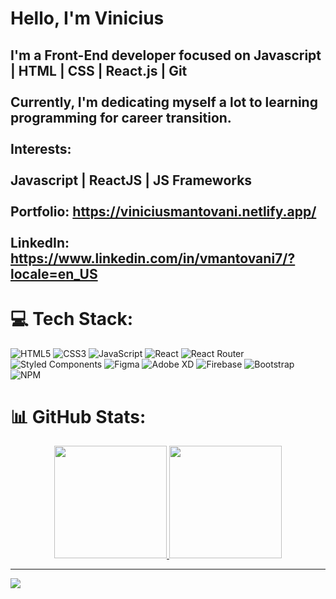 # Hello, I'm Vinicius

## I'm a Front-End developer focused on Javascript | HTML | CSS | React.js | Git<br><br>Currently, I'm dedicating myself a lot to learning programming for career transition.<br><br>Interests:<br><br>Javascript | ReactJS | JS Frameworks<br><br>Portfolio: https://viniciusmantovani.netlify.app/<br><br>LinkedIn: https://www.linkedin.com/in/vmantovani7/?locale=en_US

# 💻 Tech Stack:
![HTML5](https://img.shields.io/badge/html5-%23E34F26.svg?style=for-the-badge&logo=html5&logoColor=white)
![CSS3](https://img.shields.io/badge/css3-%231572B6.svg?style=for-the-badge&logo=css3&logoColor=white)
![JavaScript](https://img.shields.io/badge/javascript-%23323330.svg?style=for-the-badge&logo=javascript&logoColor=%23F7DF1E)
![React](https://img.shields.io/badge/react-%2320232a.svg?style=for-the-badge&logo=react&logoColor=%2361DAFB)
![React Router](https://img.shields.io/badge/React_Router-CA4245?style=for-the-badge&logo=react-router&logoColor=white)
![Styled Components](https://img.shields.io/badge/styled--components-DB7093?style=for-the-badge&logo=styled-components&logoColor=white)
![Figma](https://img.shields.io/badge/figma-%23F24E1E.svg?style=for-the-badge&logo=figma&logoColor=white)
![Adobe XD](https://img.shields.io/badge/Adobe%20XD-470137?style=for-the-badge&logo=Adobe%20XD&logoColor=#FF61F6)
![Firebase](https://img.shields.io/badge/firebase-%23039BE5.svg?style=for-the-badge&logo=firebase)
![Bootstrap](https://img.shields.io/badge/bootstrap-%23563D7C.svg?style=for-the-badge&logo=bootstrap&logoColor=white)
![NPM](https://img.shields.io/badge/NPM-%23000000.svg?style=for-the-badge&logo=npm&logoColor=white)

# 📊 GitHub Stats:
<div align="center">
  <a href="https://github.com/vmantovani">
  <img height="180em" src="https://github-readme-stats.vercel.app/api?username=vmantovani&show_icons=true&theme=nightowl&include_all_commits=false&count_private=false"/>
  <img height="180em" src="https://github-readme-stats.vercel.app/api/top-langs/?username=vmantovani&layout=compact&langs_count=7&theme=nightowl"/>
</div>

---
[![](https://visitcount.itsvg.in/api?id=vmantovani&icon=0&color=7)](https://visitcount.itsvg.in)

<!-- Proudly created with GPRM ( https://gprm.itsvg.in ) -->
